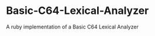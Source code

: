 Basic-C64-Lexical-Analyzer
==========================

A ruby implementation of a Basic C64 Lexical Analyzer